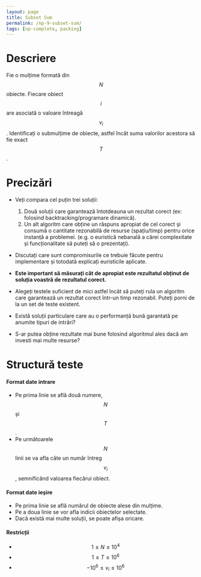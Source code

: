 ```yaml
---
layout: page
title: Subset Sum
permalink: /np-9-subset-sum/
tags: [np-complete, packing]
---
```


# Descriere

Fie o mulțime formată din $$N$$ obiecte. Fiecare obiect $$i$$ are asociată o valoare întreagă $$v_i$$.
Identificați o submulțime de obiecte, astfel încât suma valorilor acestora să fie exact $$T$$.

# Precizări

- Veți compara cel puțin trei soluții:
  1. Două soluții care garantează întotdeauna un rezultat corect (ex: folosind backtracking/programare dinamică).
  2. Un alt algoritm care obține un răspuns apropiat de cel corect și consumă o cantitate rezonabilă de resurse (spațiu/timp) pentru orice instanță a problemei. (e.g. o euristică nebanală a cărei complexitate și funcționalitate să puteți să o prezentați).

- Discutați care sunt compromisurile ce trebuie făcute pentru implementare și totodată explicați euristicile aplicate.
- **Este important să măsurați cât de apropiat este rezultatul obținut de soluția voastră de rezultatul corect.**
- Alegeți testele suficient de mici astfel încât să puteți rula un algoritm care garantează un rezultat corect într-un timp rezonabil.
  Puteți porni de la un set de teste existent.

- Există soluții particulare care au o performanță bună garantată pe anumite tipuri de intrări?

- S-ar putea obține rezultate mai bune folosind algoritmul ales dacă am investi mai multe resurse?

# Structură teste

#### Format date intrare

- Pe prima linie se află două numere, $$N$$ și $$T$$.
- Pe următoarele $$N$$ linii se va afla câte un număr întreg $$v_i$$, semnificând valoarea fiecărui obiect. 

#### Format date ieșire

- Pe prima linie se află numărul de obiecte alese din mulțime.
- Pe a doua linie se vor afla indicii obiectelor selectate.
- Dacă există mai multe soluții, se poate afișa oricare.

#### Restricții

- $$ 1 \leq N \leq 10^4$$
- $$ 1 \leq T \leq 10^6$$
- $$ -10^6 \leq v_i \leq 10^6$$
